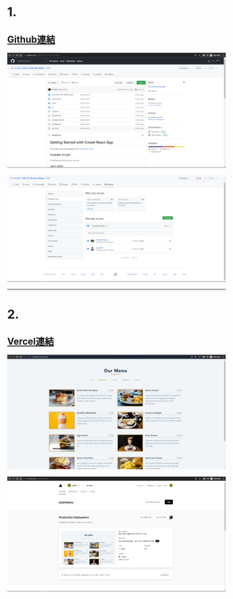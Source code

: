 # 1.

## [Github連結](https://github.com/Jun206/1101-10-28-Our-Menu)

![](./step-4-1.PNG)

![](./step-4-2.PNG)

---

# 2.

## [Vercel連結](https://ourmenu.vercel.app/)

![](./step-5-1.PNG)

![](./step-5-2.PNG)